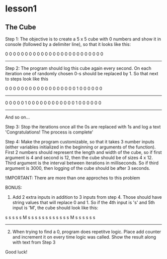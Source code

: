 # lesson1

## The Cube

Step 1:
The objective is to create a 5 x 5 cube with 0 numbers and show it in console (followed by a delimiter line), so that it looks like this:

0   0   0   0   0
0   0   0   0   0
0   0   0   0   0
0   0   0   0   0
0   0   0   0   0

----------------------------

Step 2:
The program should log this cube again every second. On each iteration one of randomly chosen 0-s should be replaced by 1. So that next to steps look like this


0   0   0   0   0
0   0   0   0   0
0   0   0   0   0
0   0   0   1   0
0   0   0   0   0

----------------------------

0   0   0   0   0
1   0   0   0   0
0   0   0   0   0
0   0   0   1   0
0   0   0   0   0

----------------------------

And so on...

Step 3:
Stop the iterations once all the 0s are replaced with 1s and log a text 'Congratulations! The process is complete'

Step 4:
Make the program customizable, so that it takes 3 number inputs (either variables initialized in the beginning or arguments of the function). First 2 numbers should represent the length and width of the cube, so if first argument is 4 and second is 12, then the cube should be of sizes 4 x 12. Third argument is the interval between iterations in milliseconds. So if third argument is 3000, then logging of the cube should be after 3 seconds.

!IMPORTANT: There are more than one approches to this problem

BONUS:
1. Add 2 extra inputs in addition to 3 inputs from step 4. Those should have string values that will replace 0 and 1. So if the 4th input is 's' and 5th input is 'M', the cube should look like this: 

s   s   s   s   s
M   s   s   s   s
s   s   s   s   s
s   s   s   M   s
s   s   s   s   s

------------------------------

2. When trying to find a 0, program does repetitve logic. Place add counter and increment it on every time logic was called. Show the result along with text from Step 3

Good luck! 

